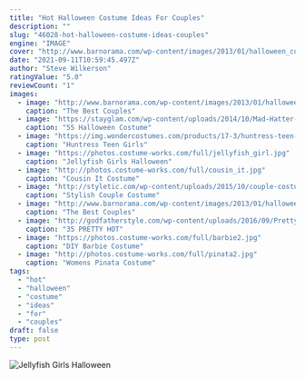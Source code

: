 ```yaml
---
title: "Hot Halloween Costume Ideas For Couples"
description: ""
slug: "46028-hot-halloween-costume-ideas-couples"
engine: "IMAGE"
cover: "http://www.barnorama.com/wp-content/images/2013/01/halloween_costumes/29-halloween_costumes.jpg"
date: "2021-09-11T10:59:45.497Z"
author: "Steve Wilkerson"
ratingValue: "5.0"
reviewCount: "1"
images:
  - image: "http://www.barnorama.com/wp-content/images/2013/01/halloween_costumes/29-halloween_costumes.jpg"
    caption: "The Best Couples"
  - image: "https://stayglam.com/wp-content/uploads/2014/10/Mad-Hatter-and-The-March-Hare-Costume.jpg"
    caption: "55 Halloween Costume"
  - image: "https://img.wondercostumes.com/products/17-3/huntress-teen-costume.jpg"
    caption: "Huntress Teen Girls"
  - image: "https://photos.costume-works.com/full/jellyfish_girl.jpg"
    caption: "Jellyfish Girls Halloween"
  - image: "http://photos.costume-works.com/full/cousin_it.jpg"
    caption: "Cousin It Costume"
  - image: "http://styletic.com/wp-content/uploads/2015/10/couple-costume-ideas/14-couple-costume-ideas.jpg"
    caption: "Stylish Couple Costume"
  - image: "http://www.barnorama.com/wp-content/images/2013/01/halloween_costumes/34-halloween_costumes.jpg"
    caption: "The Best Couples"
  - image: "http://godfatherstyle.com/wp-content/uploads/2016/09/Pretty-Halloween-Makeup-Ideas-1..jpg"
    caption: "35 PRETTY HOT"
  - image: "https://photos.costume-works.com/full/barbie2.jpg"
    caption: "DIY Barbie Costume"
  - image: "http://photos.costume-works.com/full/pinata2.jpg"
    caption: "Womens Pinata Costume"
tags:
  - "hot"
  - "halloween"
  - "costume"
  - "ideas"
  - "for"
  - "couples"
draft: false
type: post
---
```



![Jellyfish Girls Halloween](https://photos.costume-works.com/full/jellyfish_girl.jpg "Jellyfish Girls Halloween")


<!--inArticleAds-->

<!--galleryOne-->


<!--inArticleAds-->

<!--galleryTwo-->


<!--galleryThree-->

